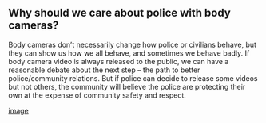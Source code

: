 
##  Why should we care about police with body cameras?

Body cameras don’t necessarily change how police or civilians behave, but they can show us how we all behave, and sometimes we behave badly. If body camera video is always released to the public, we can have a reasonable debate about the next step – the path to better police/community relations. But if police can decide to release some videos but not others, the community will believe the police are protecting their own at the expense of community safety and respect.

[image](https://www.washingtonpost.com/video/national/police-body-cameras-no-oversight-silver-bullet/2015/10/08/2f97f7d0-6e07-11e5-91eb-27ad15c2b723_video.html)
